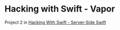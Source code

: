# Hacking with Swift - Vapor

Project 2 in [Hacking With Swift - Server-Side Swift](https://www.hackingwithswift.com/store/server-side-swift)
